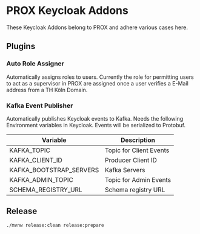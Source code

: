 # PROX Keycloak Addons

These Keycloak Addons belong to PROX and adhere various cases here.

## Plugins

### Auto Role Assigner

Automatically assigns roles to users. Currently the role for permitting users to act as a supervisor
in PROX are assigned once a user verifies a E-Mail address from a TH Köln Domain.

### Kafka Event Publisher

Automatically publishes Keycloak events to Kafka. Needs the following Environment variables in
Keycloak. Events will be serialized to Protobuf.

| Variable | Description                    |
| -------- |--------------------------------|
| KAFKA_TOPIC | Topic for Client Events     |
| KAFKA_CLIENT_ID | Producer Client ID      |
| KAFKA_BOOTSTRAP_SERVERS | Kafka Servers   |
| KAFKA_ADMIN_TOPIC | Topic for Admin Events|
| SCHEMA_REGISTRY_URL | Schema registry URL |

## Release

```
./mvnw release:clean release:prepare
```
